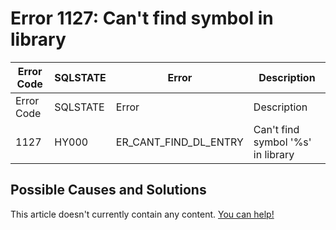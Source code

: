
# Error 1127: Can't find symbol in library


| Error Code | SQLSTATE | Error | Description |
| --- | --- | --- | --- |
| Error Code | SQLSTATE | Error | Description |
| 1127 | HY000 | ER_CANT_FIND_DL_ENTRY | Can't find symbol '%s' in library |




## Possible Causes and Solutions


This article doesn't currently contain any content. [You can help!](/kb/en/writing-and-editing-knowledge-base-articles/)

